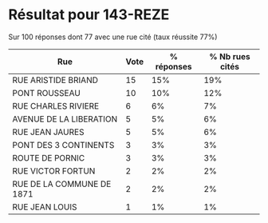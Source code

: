 # Résultat pour 143-REZE

Sur 100 réponses dont 77 avec une rue cité (taux réussite 77%)

| Rue | Vote | % réponses | % Nb rues cités|
|-----|------|------------|----------------|
| RUE ARISTIDE BRIAND | 15 | 15% | 19%|
| PONT ROUSSEAU | 10 | 10% | 12%|
| RUE CHARLES RIVIERE | 6 | 6% | 7%|
| AVENUE DE LA LIBERATION | 5 | 5% | 6%|
| RUE JEAN JAURES | 5 | 5% | 6%|
| PONT DES 3 CONTINENTS | 3 | 3% | 3%|
| ROUTE DE PORNIC | 3 | 3% | 3%|
| RUE VICTOR FORTUN | 2 | 2% | 2%|
| RUE DE LA COMMUNE DE 1871 | 2 | 2% | 2%|
| RUE JEAN LOUIS | 1 | 1% | 1%|
